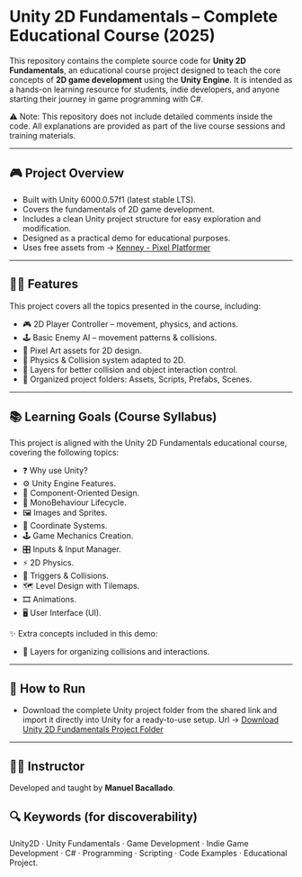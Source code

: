 # Unity 2D Fundamentals – Complete Educational Course (2025)

This repository contains the complete source code for **Unity 2D Fundamentals**, an educational course project designed to teach the core concepts of **2D game development** using the **Unity Engine**. It is intended as a hands-on learning resource for students, indie developers, and anyone starting their journey in game programming with C#.

⚠️ Note: This repository does not include detailed comments inside the code. All explanations are provided as part of the live course sessions and training materials.

---

## 🎮 Project Overview

- Built with Unity 6000.0.57f1 (latest stable LTS).
- Covers the fundamentals of 2D game development.
- Includes a clean Unity project structure for easy exploration and modification.
- Designed as a practical demo for educational purposes.
- Uses free assets from -> [Kenney - Pixel Platformer](https://kenney.nl/assets/pixel-platformer)

---

## 🧑‍💻 Features

This project covers all the topics presented in the course, including:

- 🎮 2D Player Controller – movement, physics, and actions.
- 🕹️ Basic Enemy AI – movement patterns & collisions.
- 🎨 Pixel Art assets for 2D design.
- 🧱 Physics & Collision system adapted to 2D.
- 🧩 Layers for better collision and object interaction control.
- 📂 Organized project folders: Assets, Scripts, Prefabs, Scenes.

---

## 📚 Learning Goals (Course Syllabus)

This project is aligned with the Unity 2D Fundamentals educational course, covering the following topics:

- ❓ Why use Unity?
- ⚙️ Unity Engine Features.
- 🧩 Component-Oriented Design.
- 🔄 MonoBehaviour Lifecycle.
- 🖼️ Images and Sprites.
- 📐 Coordinate Systems.
- 🕹️ Game Mechanics Creation.
- 🎛️ Inputs & Input Manager.
- ⚡ 2D Physics.
- 🚧 Triggers & Collisions.
- 🗺️ Level Design with Tilemaps.
- 🎞️ Animations.
- 🖥️ User Interface (UI).
  
✨ Extra concepts included in this demo:

- 🧩 Layers for organizing collisions and interactions.

---

## 🚀 How to Run

- Download the complete Unity project folder from the shared link and import it directly into Unity for a ready-to-use setup.
Url -> [Download Unity 2D Fundamentals Project Folder](https://drive.google.com/file/d/1y5usFt76gTqjGYpltKJMRL4tSWmDFbEs/view?usp=sharing)

---

## 👨‍🏫 Instructor

Developed and taught by **Manuel Bacallado**. 

## 🔍 Keywords (for discoverability)

Unity2D · Unity Fundamentals · Game Development · Indie Game Development · C# · Programming · Scripting · Code Examples · Educational Project.
